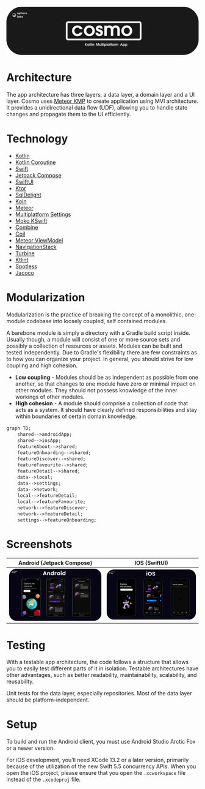 <p align="center">
  <a href="https://github.com/getspherelabs/cosmo-kmp"><img  alt="Cosmo Banner" src="https://github.com/getspherelabs/cosmo-kmp/blob/main/docs/imgs/banner_cosmo_kmp(rounded).png?raw=true"/></a> <br>
</p>

# Architecture
The app architecture has three layers: a data layer, a domain layer and a UI layer. Cosmo uses [Meteor KMP](https://github.com/getspherelabs/meteor-kmp) to create application using MVI architecture. It provides a unidirectional data flow (UDF), allowing you to handle state changes and propagate them to the UI efficiently.

# Technology

- [Kotlin]()
- [Kotlin Coroutine]()
- [Swift]()
- [Jetpack Compose]()
- [SwiftUI]()
- [Ktor]()
- [SqlDelight]()
- [Koin]()
- [Meteor]()
- [Multiplatform Settings]()
- [Moko KSwift]()
- [Combine]()
- [Coil]()
- [Meteor ViewModel]()
- [NavigationStack]()
- [Turbine]()
- [Ktlint]()
- [Spotless]()
- [Jacoco]()

# Modularization
Modularization is the practice of breaking the concept of a monolithic, one-module codebase into loosely coupled, self contained modules.

A barebone module is simply a directory with a Gradle build script inside. Usually though, a module will consist of one or more source sets and possibly a collection of resources or assets. Modules can be built and tested independently. Due to Gradle's flexibility there are few constraints as to how you can organize your project. In general, you should strive for low coupling and high cohesion.

- **Low coupling** - Modules should be as independent as possible from one another, so that changes to one module have zero or minimal impact on other modules. They should not possess knowledge of the inner workings of other modules.
- **High cohesion** - A module should comprise a collection of code that acts as a system. It should have clearly defined responsibilities and stay within boundaries of certain domain knowledge.

```mermaid
graph TD;
    shared-->androidApp;
    shared-->iosApp;
    featureAbout-->shared;
    featureOnboarding-->shared;
    featureDiscover-->shared;
    featureFavourite-->shared;
    featureDetail-->shared;
    data-->local;
    data-->settings;
    data-->network;
    local-->featureDetail;
    local-->featureFavourite;
    network-->featureDiscover;
    network-->featureDetail;
    settings-->featureOnboarding;
```

# Screenshots
| Android (Jetpack Compose)              | IOS     (SwiftUI)    |
| ---------------------- | ---------------------- |
| ![android](docs/imgs/android_screenshot.png) | ![ios](docs/imgs/ios_screenshot.png) |

  
# Testing

With a testable app architecture, the code follows a structure that allows you to easily test different parts of it in isolation. Testable architectures have other advantages, such as better readability, maintainability, scalability, and reusability.

Unit tests for the data layer, especially repositories. Most of the data layer should be platform-independent.

# Setup

To build and run the Android client, you must use Android Studio Arctic Fox or a newer version.

For iOS development, you'll need XCode 13.2 or a later version, primarily because of the utilization of the new Swift 5.5 concurrency APIs. When you open the iOS project, please ensure that you open the `.xcworkspace` file instead of the `.xcodeproj` file.
